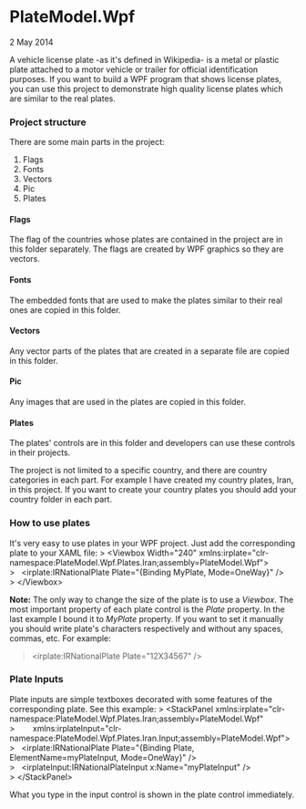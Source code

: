 PlateModel.Wpf
==============

2 May 2014

A vehicle license plate -as it's defined in Wikipedia- is a metal or plastic plate attached to a motor vehicle or trailer for official identification purposes.
If you want to build a WPF program that shows license plates, you can use this project to demonstrate high quality license plates which are similar to the real plates.

<h3>Project structure</h3>
There are some main parts in the project:
<ol>
  <li>Flags</li>
  <li>Fonts</li>
  <li>Vectors</li>
  <li>Pic</li>
  <li>Plates</li>
</ol>

<h4>Flags</h4>
The flag of the countries whose plates are contained in the project are in this folder separately. The flags are created by WPF graphics so they are vectors.

<h4>Fonts</h4>
The embedded fonts that are used to make the plates similar to their real ones are copied in this folder.

<h4>Vectors</h4>
Any vector parts of the plates that are created in a separate file are copied in this folder.

<h4>Pic</h4>
Any images that are used in the plates are copied in this folder.

<h4>Plates</h4>
The plates' controls are in this folder and developers can use these controls in their projects.

The project is not limited to a specific country, and there are country categories in each part. For example I have created my country plates, Iran, in this project. If you want to create your country plates you should add your country folder in each part.

<h3>How to use plates</h3>
It's very easy to use plates in your WPF project. Just add the corresponding plate to your XAML file:
> &lt;Viewbox Width="240" xmlns:irplate="clr-namespace:PlateModel.Wpf.Plates.Iran;assembly=PlateModel.Wpf"&gt;<br/>
> &nbsp;&nbsp;&lt;irplate:IRNationalPlate Plate="{Binding MyPlate, Mode=OneWay}" /&gt;<br/>
> &lt;/Viewbox&gt;

<b>Note:</b> The only way to change the size of the plate is to use a _Viewbox_.
The most important property of each plate control is the _Plate_ property. In the last example I bound it to _MyPlate_ property.
If you want to set it manually you should write plate's characters respectively and without any spaces, commas, etc.
For example:
> &lt;irplate:IRNationalPlate Plate="12X34567" /&gt;

<h3>Plate Inputs</h3>
Plate inputs are simple textboxes decorated with some features of the corresponding plate. See this example:
> &lt;StackPanel xmlns:irplate="clr-namespace:PlateModel.Wpf.Plates.Iran;assembly=PlateModel.Wpf"<br/>
> &nbsp;&nbsp;&nbsp;&nbsp;&nbsp;&nbsp;&nbsp;xmlns:irplateInput="clr-namespace:PlateModel.Wpf.Plates.Iran.Input;assembly=PlateModel.Wpf"&gt;<br/>
> &nbsp;&nbsp;&lt;irplate:IRNationalPlate Plate="{Binding Plate, ElementName=myPlateInput, Mode=OneWay}" /&gt;<br/>
> &nbsp;&nbsp;&lt;irplateInput:IRNationalPlateInput x:Name="myPlateInput" /&gt;<br/>
> &lt;/StackPanel&gt;

What you type in the input control is shown in the plate control immediately.

